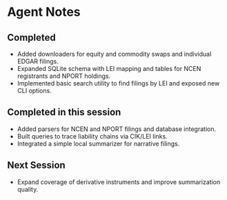 # Agent Notes

## Completed
- Added downloaders for equity and commodity swaps and individual EDGAR filings.
- Expanded SQLite schema with LEI mapping and tables for NCEN registrants and NPORT holdings.
- Implemented basic search utility to find filings by LEI and exposed new CLI options.

## Completed in this session
- Added parsers for NCEN and NPORT filings and database integration.
- Built queries to trace liability chains via CIK/LEI links.
- Integrated a simple local summarizer for narrative filings.

## Next Session
- Expand coverage of derivative instruments and improve summarization quality.

